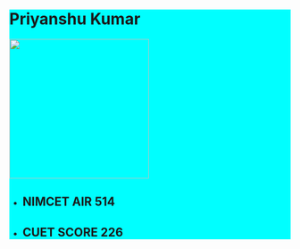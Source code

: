 <div style="background-color:aqua">

# Priyanshu Kumar
<img src="https://github.com/Priyanshu-kr-gupta/git_assignment/assets/114975117/64b4c91b-7f83-45fd-8401-117febcb80cc" width="250px" />

- ## NIMCET **AIR 514** ##
- ## CUET SCORE **226** ##

</div>

